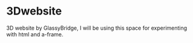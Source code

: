 # 3Dwebsite
3D website by GlassyBridge, I will be using this space for experimenting with html and a-frame.
